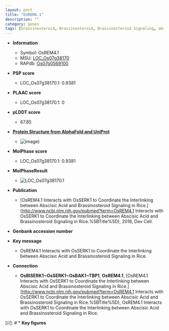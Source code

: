 ```yaml
---
layout: post
title: "OsREM4.1"
description: ""
category: genes
tags: [brassinosteroid, Brassinosteroid, Brassinosteroid Signaling, abscisic acid]
---
```


* **Information**  
    + Symbol: OsREM4.1  
    + MSU: [LOC_Os07g38170](http://rice.plantbiology.msu.edu/cgi-bin/ORF_infopage.cgi?orf=LOC_Os07g38170)  
    + RAPdb: [Os07g0569100](http://rapdb.dna.affrc.go.jp/viewer/gbrowse_details/irgsp1?name=Os07g0569100)  

* **PSP score**  
    + LOC_Os07g38170.1: 0.9381 

* **PLAAC score**  
    + LOC_Os07g38170.1: 0 

* **pLDDT score**
    + 67.85

* **[Protein Structure from AlphaFold and UniProt](https://www.uniprot.org/uniprotkb/Q7XII4/entry#structure)**
    + ![image](https://ricepsp.github.io/images/Q7/AF-Q7XII4-F1.png))

* **MolPhase score**
    + LOC_Os07g38170.1: 0.9381

* **MolPhaseResult**
    + ![LOC_Os07g38170.1](https://ricepsp.github.io/pictures/LOC_Os07g/LOC_Os07g38170.1.png)

* **Publication**  
    + [OsREM4.1 Interacts with OsSERK1 to Coordinate the Interlinking between Abscisic Acid and Brassinosteroid Signaling in Rice.](http://www.ncbi.nlm.nih.gov/pubmed?term=OsREM4.1 Interacts with OsSERK1 to Coordinate the Interlinking between Abscisic Acid and Brassinosteroid Signaling in Rice.%5BTitle%5D), 2016, Dev Cell.

* **Genbank accession number**  

* **Key message**  
    + OsREM4.1 Interacts with OsSERK1 to Coordinate the Interlinking between Abscisic Acid and Brassinosteroid Signaling in Rice.

* **Connection**  
    + __OsBISERK1~OsSERK1~OsBAK1~TBP1__, __OsREM4.1__, [OsREM4.1 Interacts with OsSERK1 to Coordinate the Interlinking between Abscisic Acid and Brassinosteroid Signaling in Rice.](http://www.ncbi.nlm.nih.gov/pubmed?term=OsREM4.1 Interacts with OsSERK1 to Coordinate the Interlinking between Abscisic Acid and Brassinosteroid Signaling in Rice.%5BTitle%5D), OsREM4.1 Interacts with OsSERK1 to Coordinate the Interlinking between Abscisic Acid and Brassinosteroid Signaling in Rice.

[//]: # * **Key figures**  


